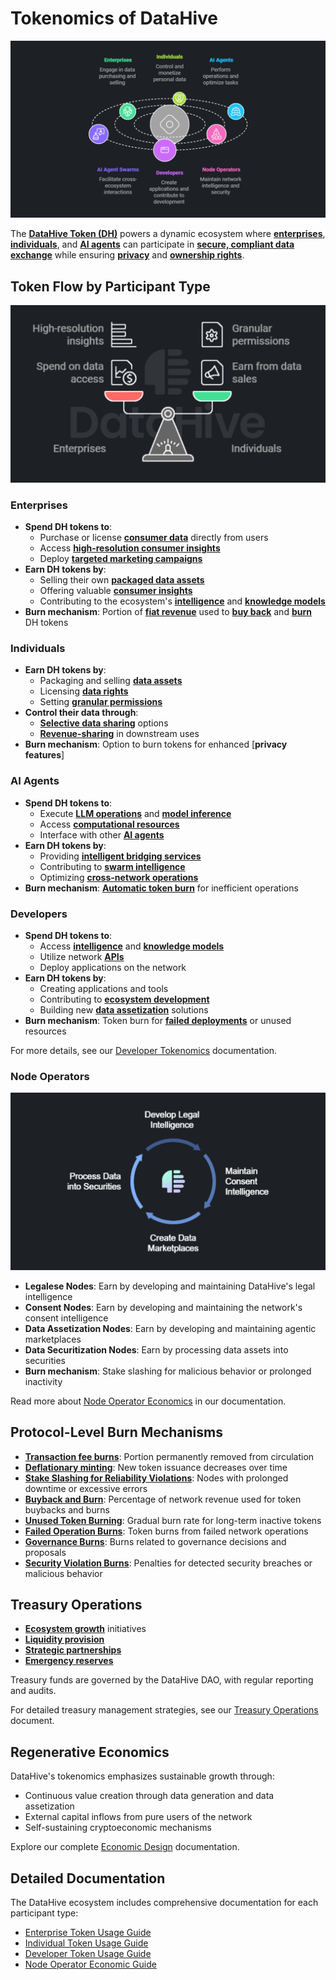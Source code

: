# Tokenomics of DataHive

![DataHive Ecosystem Overview - Token Flow and Participant Interactions](/profile/images/DataHiveEcosystemOverview.png)

The [**DataHive Token (DH)**](DataHiveToken.md) powers a dynamic ecosystem where [**enterprises**](EnterpriseParticipants.md), [**individuals**](IndividualParticipants.md), and [**AI agents**](AIAgents.md) can participate in [**secure, compliant data exchange**](DataExchangeProtocol.md) while ensuring [**privacy**](PrivacyFramework.md) and [**ownership rights**](DataOwnership.md).

## Token Flow by Participant Type

![Comparing Enterprises and Individuals](/profile/images/Comparingenterprisesindividuals.png)

### Enterprises
- **Spend DH tokens to**:
  - Purchase or license [**consumer data**](ConsumerData.md) directly from users
  - Access [**high-resolution consumer insights**](ConsumerInsights.md)
  - Deploy [**targeted marketing campaigns**](MarketingCampaigns.md)
- **Earn DH tokens by**:
  - Selling their own [**packaged data assets**](DataAssets.md)
  - Offering valuable [**consumer insights**](ConsumerInsights.md)
  - Contributing to the ecosystem's [**intelligence**](IntelligenceModels.md) and [**knowledge models**](KnowledgeModels.md)
- **Burn mechanism**: Portion of [**fiat revenue**](FiatRevenue.md) used to [**buy back**](TokenBuyback.md) and [**burn**](BurnMechanics.md) DH tokens

### Individuals
- **Earn DH tokens by**:
  - Packaging and selling [**data assets**](PersonalDataAssets.md)
  - Licensing [**data rights**](DataRights.md)
  - Setting [**granular permissions**](PermissionSystem.md)
- **Control their data through**:
  - [**Selective data sharing**](DataSharing.md) options
  - [**Revenue-sharing**](RevenueSharing.md) in downstream uses
- **Burn mechanism**: Option to burn tokens for enhanced [**privacy features**]

### AI Agents
- **Spend DH tokens to**:
  - Execute [**LLM operations**](LLMOperations.md) and [**model inference**](ModelInference.md)
  - Access [**computational resources**](ComputeResources.md)
  - Interface with other [**AI agents**](AIAgentNetwork.md)
- **Earn DH tokens by**:
  - Providing [**intelligent bridging services**](BridgingServices.md)
  - Contributing to [**swarm intelligence**](SwarmIntelligence.md)
  - Optimizing [**cross-network operations**](NetworkOperations.md)
- **Burn mechanism**: [**Automatic token burn**](AutoBurn.md) for inefficient operations

### Developers
- **Spend DH tokens to**:
  - Access [**intelligence**](IntelligenceAccess.md) and [**knowledge models**](KnowledgeModels.md)
  - Utilize network [**APIs**](APIServices.md)
  - Deploy applications on the network
- **Earn DH tokens by**:
  - Creating applications and tools
  - Contributing to [**ecosystem development**](EcosystemDev.md)
  - Building new [**data assetization**](DataAssetization.md) solutions
- **Burn mechanism**: Token burn for [**failed deployments**](FailedDeployments.md) or unused resources

For more details, see our [Developer Tokenomics](DeveloperTokenomics.md) documentation.

### Node Operators

![Node Operations Cycle](/profile/images/NodeOperationsCycle.png)

- **Legalese Nodes**: Earn by developing and maintaining DataHive's legal intelligence
- **Consent Nodes**: Earn by developing and maintaining the network's consent intelligence
- **Data Assetization Nodes**: Earn by developing and maintaining agentic marketplaces
- **Data Securitization Nodes**: Earn by processing data assets into securities
- **Burn mechanism**: Stake slashing for malicious behavior or prolonged inactivity

Read more about [Node Operator Economics](NodeTokenomics.md) in our documentation.

## Protocol-Level Burn Mechanisms

- [**Transaction fee burns**](FeeBurns.md): Portion permanently removed from circulation
- [**Deflationary minting**](DeflationaryMint.md): New token issuance decreases over time
- [**Stake Slashing for Reliability Violations**](StakeSlashing.md): Nodes with prolonged downtime or excessive errors
- [**Buyback and Burn**](BuybackBurn.md): Percentage of network revenue used for token buybacks and burns
- [**Unused Token Burning**](UnusedTokenBurn.md): Gradual burn rate for long-term inactive tokens
- [**Failed Operation Burns**](FailedOpBurns.md): Token burns from failed network operations
- [**Governance Burns**](GovernanceBurns.md): Burns related to governance decisions and proposals
- [**Security Violation Burns**](SecurityBurns.md): Penalties for detected security breaches or malicious behavior
## Treasury Operations
- [**Ecosystem growth**](EcosystemGrowth.md) initiatives
- [**Liquidity provision**](LiquidityOps.md)
- [**Strategic partnerships**](Partnerships.md)
- [**Emergency reserves**](EmergencyReserves.md)

Treasury funds are governed by the DataHive DAO, with regular reporting and audits.

For detailed treasury management strategies, see our [Treasury Operations](TreasuryOperations.md) document.

## Regenerative Economics

DataHive's tokenomics emphasizes sustainable growth through:
- Continuous value creation through data generation and data assetization
- External capital inflows from pure users of the network
- Self-sustaining cryptoeconomic mechanisms

Explore our complete [Economic Design](RegenerativeEconomics.md) documentation.

## Detailed Documentation

The DataHive ecosystem includes comprehensive documentation for each participant type:
- [Enterprise Token Usage Guide](EnterpriseTokens.md)
- [Individual Token Usage Guide](IndividualTokens.md)
- [Developer Token Usage Guide](DeveloperTokenomics.md)
- [Node Operator Economic Guide](NodeTokenomics.md)
